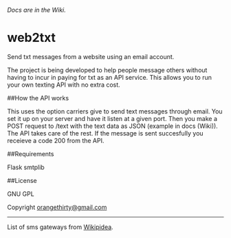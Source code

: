 *Docs are in the Wiki.*

web2txt
=========

Send txt messages from a website using an email account.

The project is being developed to help people message others without having to incur in paying for txt as an API 
service. This allows you to run your own texting API with no extra cost.

##How the API works

This uses the option carriers give to send text messages through email.
You set it up on your server and have it listen at a given port.
Then you make a POST request to /text with the text data as JSON (example in docs (Wiki)).
The API takes care of the rest. If the message is sent succesfully you receieve a code 200 from the API.


##Requirements

Flask
smtplib



##License

GNU GPL

Copyright orangethirty@gmail.com


***
List of sms gateways from <a href="https://en.wikipedia.org/wiki/List_of_SMS_gateways">Wikipidea</a>.
